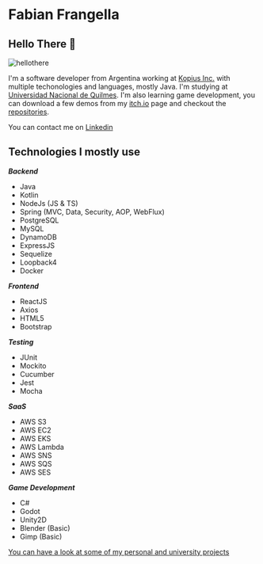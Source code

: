 # Fabian Frangella 

## Hello There 👋
![hellothere](https://user-images.githubusercontent.com/19980391/127412316-0a80e8eb-8eb6-4f77-97a6-c1a88f43c0c0.jpg)

I'm a software developer from Argentina working at [Kopius Inc.](https://kopiustech.com) with multiple techonologies and languages, mostly Java. I'm studying at [Universidad Nacional de Quilmes](http://www.unq.edu.ar/).
I'm also learning game development, you can download a few demos from my [itch.io](https://fabicaster.itch.io/action-rpg-demo-test) page and checkout the [repositories](https://github.com/fabianfrangella).

You can contact me on [Linkedin](https://www.linkedin.com/in/fabian-frangella/)

## Technologies I mostly use

***Backend***
- Java
- Kotlin
- NodeJs (JS & TS)
- Spring (MVC, Data, Security, AOP, WebFlux)
- PostgreSQL
- MySQL
- DynamoDB
- ExpressJS
- Sequelize
- Loopback4
- Docker

***Frontend***
- ReactJS
- Axios
- HTML5
- Bootstrap

***Testing***
- JUnit
- Mockito
- Cucumber
- Jest
- Mocha

***SaaS***
- AWS S3
- AWS EC2
- AWS EKS
- AWS Lambda
- AWS SNS
- AWS SQS
- AWS SES

***Game Development***
- C#
- Godot
- Unity2D
- Blender (Basic)
- Gimp (Basic)

[You can have a look at some of my personal and university projects](https://github.com/fabianfrangella?tab=repositories) 
<!--
**fabianfrangella/fabianfrangella** is a ✨ _special_ ✨ repository because its `README.md` (this file) appears on your GitHub profile.

Here are some ideas to get you started:

- 🔭 I’m currently working on ...
- 🌱 I’m currently learning ...
- 👯 I’m looking to collaborate on ...
- 🤔 I’m looking for help with ...
- 💬 Ask me about ...
- 📫 How to reach me: ...
- 😄 Pronouns: ...
- ⚡ Fun fact: ...
-->
